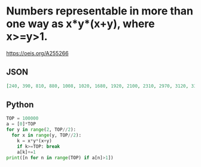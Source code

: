 # Numbers representable in more than one way as x\*y\*\(x\+y\), where x\>\=y\>1\.
https://oeis.org/A255266
## JSON
```JSON
[240, 390, 810, 880, 1008, 1020, 1680, 1920, 2100, 2310, 2970, 3120, 3360, 3696, 3750, 4320, 4914, 5460, 5670, 6090, 6270, 6480, 6630, 7040, 7380, 7440, 7770, 8064, 8160, 8190, 8448, 8580, 8976, 9240, 9520, 10290, 10530, 10640, 11340, 11856, 12474, 13440, 13776, 14040]
```
## Python
```Python
TOP = 100000
a = [0]*TOP
for y in range(2, TOP//2):
  for x in range(y, TOP//2):
    k = x*y*(x+y)
    if k>=TOP: break
    a[k]+=1
print([n for n in range(TOP) if a[n]>1])
```
